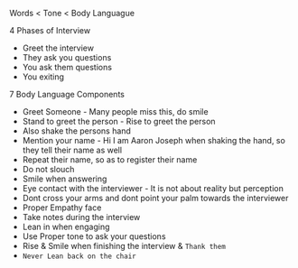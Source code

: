 Words < Tone < Body Languague


4 Phases of Interview
- Greet the interview
- They ask you questions
- You ask them questions
- You exiting

7 Body Language Components
- Greet Someone - Many people miss this, do smile
- Stand to greet the person - Rise to greet the person
- Also shake the persons hand
- Mention your name - Hi I am Aaron Joseph when shaking the hand, so they tell their name as well
- Repeat their name, so as to register their name
- Do not slouch
- Smile when answering
- Eye contact with the interviewer - It is not about reality but perception
- Dont cross your arms and dont point your palm towards the interviewer
- Proper Empathy face
- Take notes during the interview
- Lean in when engaging
- Use Proper tone to ask your questions
- Rise & Smile when finishing the interview & `Thank them`
- `Never Lean back on the chair`

